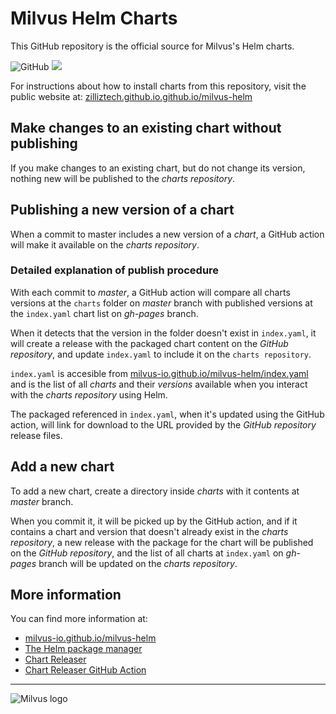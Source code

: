 # Milvus Helm Charts

This GitHub repository is the official source for Milvus's Helm charts.

![GitHub](https://img.shields.io/github/license/milvus-io/milvus-helm)
[![](https://github.com/milvus-io/milvus-helm/workflows/Release%20Charts/badge.svg?branch=master)](https://github.com/zilliztech.github.io/milvus-helm/actions)

For instructions about how to install charts from this repository, visit the public website at:
[zilliztech.github.io.github.io/milvus-helm](https://zilliztech.github.io/milvus-helm/)

## Make changes to an existing chart without publishing

If you make changes to an existing chart, but do not change its version, nothing new will be published to the _charts repository_.

## Publishing a new version of a chart

When a commit to master includes a new version of a _chart_, a GitHub action will make it available on the _charts repository_.

### Detailed explanation of publish procedure

With each commit to _master_, a GitHub action will compare all charts versions at the `charts` folder on _master_ branch with published versions at the `index.yaml` chart list on _gh-pages_ branch.

When it detects that the version in the folder doesn't exist in  `index.yaml`, it will create a release with the packaged chart content on the _GitHub repository_, and update `index.yaml` to include it on the `charts repository`.

`index.yaml` is accesible from [milvus-io.github.io/milvus-helm/index.yaml](https://github.com/zilliztech/milvus-helm/blob/gh-pages/index.yaml) and is the list of all _charts_ and their _versions_ available when you interact with the _charts repository_ using Helm.

The packaged referenced in `index.yaml`, when it's updated using the GitHub action, will link for download to the URL provided by the _GitHub repository_ release files.

## Add a new chart

To add a new chart, create a directory inside _charts_ with it contents at _master_ branch.

When you commit it, it will be picked up by the GitHub action, and if it contains a chart and version that doesn't already exist in the _charts repository_, a new release with the package for the chart will be published on the _GitHub repository_,
and the list of all charts at `index.yaml` on _gh-pages_ branch will be updated on the _charts repository_.

## More information

You can find more information at:
*   [milvus-io.github.io/milvus-helm](https://github.com/zilliztech/milvus-helm)
*   [The Helm package manager](https://helm.sh/)
*   [Chart Releaser](https://github.com/helm/chart-releaser)
*   [Chart Releaser GitHub Action](https://github.com/helm/chart-releaser-action)

---

![Milvus logo](https://raw.githubusercontent.com/milvus-io/docs/master/v1.0.0/assets/milvus_logo.png)
